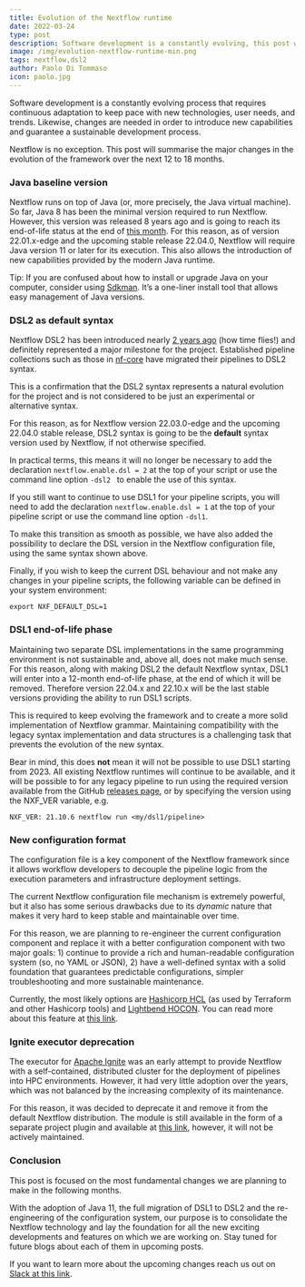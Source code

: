 ```yaml
---
title: Evolution of the Nextflow runtime
date: 2022-03-24
type: post
description: Software development is a constantly evolving, this post will summarise the major changes in the evolution of the framework over the next 12 to 18 months.
image: /img/evolution-nextflow-runtime-min.png
tags: nextflow,dsl2
author: Paolo Di Tommaso
icon: paolo.jpg
---
```


Software development is a constantly evolving process that requires continuous adaptation to keep pace with new technologies, user needs, and trends. Likewise, changes are needed in order to introduce new capabilities and guarantee a sustainable development process.

Nextflow is no exception. This post will summarise the major changes in the evolution of the framework over the next 12 to 18 months.

### Java baseline version

Nextflow runs on top of Java (or, more precisely, the Java virtual machine). So far, Java 8 has been the minimal version required to run Nextflow. However, this version was released 8 years ago and is going to reach its end-of-life status at the end of [this month](https://endoflife.date/java). For this reason, as of version 22.01.x-edge and the upcoming stable release 22.04.0, Nextflow will require Java version 11 or later for its execution. This also allows the introduction of new capabilities provided by the modern Java runtime.

Tip: If you are confused about how to install or upgrade Java on your computer, consider using [Sdkman](https://sdkman.io/). It’s a one-liner install tool that allows easy management of Java versions.

### DSL2 as default syntax

Nextflow DSL2 has been introduced nearly [2 years ago](https://www.nextflow.io/blog/2020/dsl2-is-here.html) (how time flies!) and definitely represented a major milestone for the project. Established pipeline collections such as those in [nf-core](https://nf-co.re/pipelines) have migrated their pipelines to DSL2 syntax.

This is a confirmation that the DSL2 syntax represents a natural evolution for the project and is not considered to be just an experimental or alternative syntax.

For this reason, as for Nextflow version 22.03.0-edge and the upcoming 22.04.0 stable release, DSL2 syntax is going to be the **default** syntax version used by Nextflow, if not otherwise specified.

In practical terms, this means it will no longer be necessary to add the declaration `nextflow.enable.dsl = 2` at the top of your script or use the command line option `-dsl2 ` to enable the use of this syntax.

If you still want to continue to use DSL1 for your pipeline scripts, you will need to add the declaration `nextflow.enable.dsl = 1` at the top of your pipeline script or use the command line option `-dsl1`.

To make this transition as smooth as possible, we have also added the possibility to declare the DSL version in the Nextflow configuration file, using the same syntax shown above.

Finally, if you wish to keep the current DSL behaviour and not make any changes in your pipeline scripts, the following variable can be defined in your system environment:

```
export NXF_DEFAULT_DSL=1
```

### DSL1 end-of-life phase

Maintaining two separate DSL implementations in the same programming environment is not sustainable and, above all, does not make much sense. For this reason, along with making DSL2 the default Nextflow syntax, DSL1 will enter into a 12-month end-of-life phase, at the end of which it will be removed. Therefore version 22.04.x and 22.10.x will be the last stable versions providing the ability to run DSL1 scripts.

This is required to keep evolving the framework and to create a more solid implementation of Nextflow grammar. Maintaining compatibility with the legacy syntax implementation and data structures is a challenging task that prevents the evolution of the new syntax.

Bear in mind, this does **not** mean it will not be possible to use DSL1 starting from 2023. All existing Nextflow runtimes will continue to be available, and it will be possible to for any legacy pipeline to run using the required version available from the GitHub [releases page](https://github.com/nextflow-io/nextflow/releases), or by specifying the version using the NXF_VER variable, e.g.

```
NXF_VER: 21.10.6 nextflow run <my/dsl1/pipeline>
```

### New configuration format

The configuration file is a key component of the Nextflow framework since it allows workflow developers to decouple the pipeline logic from the execution parameters and infrastructure deployment settings.

The current Nextflow configuration file mechanism is extremely powerful, but it also has some serious drawbacks due to its _dynamic_ nature that makes it very hard to keep stable and maintainable over time.

For this reason, we are planning to re-engineer the current configuration component and replace it with a better configuration component with two major goals: 1) continue to provide a rich and human-readable configuration system (so, no YAML or JSON), 2) have a well-defined syntax with a solid foundation that guarantees predictable configurations, simpler troubleshooting and more sustainable maintenance.

Currently, the most likely options are [Hashicorp HCL](https://github.com/hashicorp/hcl) (as used by Terraform and other Hashicorp tools) and [Lightbend HOCON](https://github.com/lightbend/config). You can read more about this feature at [this link](https://github.com/nextflow-io/nextflow/issues/2723).

### Ignite executor deprecation

The executor for [Apache Ignite](https://www.nextflow.io/docs/latest/ignite.html) was an early attempt to provide Nextflow with a self-contained, distributed cluster for the deployment of pipelines into HPC environments. However, it had very little adoption over the years, which was not balanced by the increasing complexity of its maintenance.

For this reason, it was decided to deprecate it and remove it from the default Nextflow distribution. The module is still available in the form of a separate project plugin and available at [this link](https://github.com/nextflow-io/nf-ignite), however, it will not be actively maintained.

### Conclusion

This post is focused on the most fundamental changes we are planning to make in the following months.

With the adoption of Java 11, the full migration of DSL1 to DSL2 and the re-engineering of the configuration system, our purpose is to consolidate the Nextflow technology and lay the foundation for all the new exciting developments and features on which we are working on. Stay tuned for future blogs about each of them in upcoming posts.

If you want to learn more about the upcoming changes reach us out on [Slack at this link](https://app.slack.com/client/T03L6DM9G).
